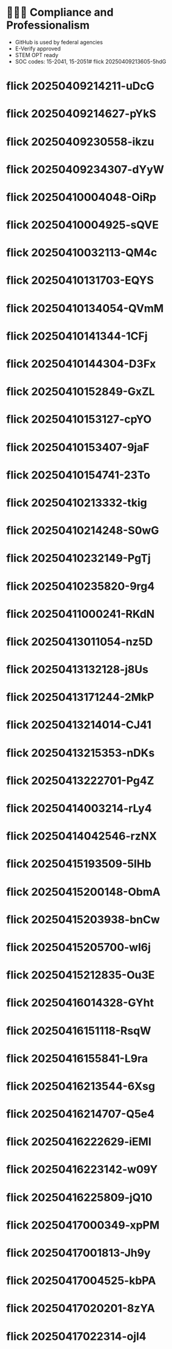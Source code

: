 # 🧑🏽‍💼 Compliance and Professionalism

- GitHub is used by federal agencies
- E-Verify approved
- STEM OPT ready
- SOC codes: 15-2041, 15-2051# flick 20250409213605-5hdG
# flick 20250409214211-uDcG
# flick 20250409214627-pYkS
# flick 20250409230558-ikzu
# flick 20250409234307-dYyW
# flick 20250410004048-OiRp
# flick 20250410004925-sQVE
# flick 20250410032113-QM4c
# flick 20250410131703-EQYS
# flick 20250410134054-QVmM
# flick 20250410141344-1CFj
# flick 20250410144304-D3Fx
# flick 20250410152849-GxZL
# flick 20250410153127-cpYO
# flick 20250410153407-9jaF
# flick 20250410154741-23To
# flick 20250410213332-tkig
# flick 20250410214248-S0wG
# flick 20250410232149-PgTj
# flick 20250410235820-9rg4
# flick 20250411000241-RKdN
# flick 20250413011054-nz5D
# flick 20250413132128-j8Us
# flick 20250413171244-2MkP
# flick 20250413214014-CJ41
# flick 20250413215353-nDKs
# flick 20250413222701-Pg4Z
# flick 20250414003214-rLy4
# flick 20250414042546-rzNX
# flick 20250415193509-5lHb
# flick 20250415200148-ObmA
# flick 20250415203938-bnCw
# flick 20250415205700-wl6j
# flick 20250415212835-Ou3E
# flick 20250416014328-GYht
# flick 20250416151118-RsqW
# flick 20250416155841-L9ra
# flick 20250416213544-6Xsg
# flick 20250416214707-Q5e4
# flick 20250416222629-iEMI
# flick 20250416223142-w09Y
# flick 20250416225809-jQ10
# flick 20250417000349-xpPM
# flick 20250417001813-Jh9y
# flick 20250417004525-kbPA
# flick 20250417020201-8zYA
# flick 20250417022314-ojl4
